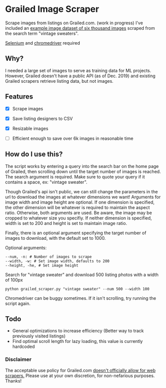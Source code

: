 # Grailed Image Scraper
Scrape images from listings on Grailed.com. (work in progress)
I've included an [example image dataset of six thousand images](https://github.com/KwhoaKai/Grailed-Scraper/blob/master/6k-Sweaters.zip) scraped from the search term "vintage sweaters".

[Selenium](https://selenium-python.readthedocs.io/installation.html) and [chromedriver](https://chromedriver.chromium.org/downloads) required

## Why?
I needed a large set of images to serve as training data for ML projects. However, Grailed doesn't have a public API (as of Dec. 2019) and existing Grailed scrapers retrieve listing data, but not images.

## Features 
- [x] Scrape images
- [x] Save listing designers to CSV
- [x] Resizable images
- [ ] Efficient enough to save over 6k images in reasonable time


## How do I use this?
The script works by entering a query into the search bar on the home page of Grailed, then scrolling down until the target number of images is reached. The search argument is required. Make sure to quote your query if it contains a space, ex: "vintage sweater".

Though Grailed's api isn't public, we can still change the parameters in the url to download the images at whatever dimensions we want! 
Arguments for image width and image height are optional. If one dimension is specified, the other dimension will be whatever is required to maintain the aspect ratio. Otherwise, both arguments are used. Be aware, the image may be cropped to whatever size you specifiy. If neither dimension is specified, width is set to 200 and height is set to maintain image ratio.

Finally, there is an optional argument specifying the target number of images to download, with the default set to 1000.

Optional arguments:
```
--num, -n: # Number of images to scrape
--width, -w: # Set image width, defaults to 200
--height, -he, # Set image height
```

Search for "vintage sweater" and download 500 listing photos with a width of 100px
```
python grailed_scraper.py "vintage sweater" --num 500 --width 100
```

Chromedriver can be buggy sometimes. If it isn't scrolling, try running the script again.


## Todo 
- General optimizations to increase efficiency (Better way to track previously visited listings)
- Find optimal scroll length for lazy loading, this value is currently hardcoded

### Disclaimer
The acceptable use policy for Grailed.com [doesn't officially allow for web scrapers.](https://www.grailed.com/acceptable) Please use at your own discretion, for non-nefarious purposes. Thanks!

